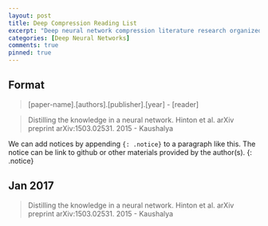 ```yaml
---
layout: post
title: Deep Compression Reading List
excerpt: "Deep neural network compression literature research organized chronologically."
categories: [Deep Neural Networks]
comments: true
pinned: true
---
```

## Format

> [paper-name].[authors].[publisher].[year] - [reader]

> Distilling the knowledge in a neural network. Hinton et al. arXiv preprint arXiv:1503.02531. 2015 - Kaushalya

We can add notices by appending `{: .notice}` to a paragraph like this. The
notice can be link to github or other materials provided by the author(s).
{: .notice}

## Jan 2017

> Distilling the knowledge in a neural network. Hinton et al. arXiv preprint arXiv:1503.02531. 2015 - Kaushalya

